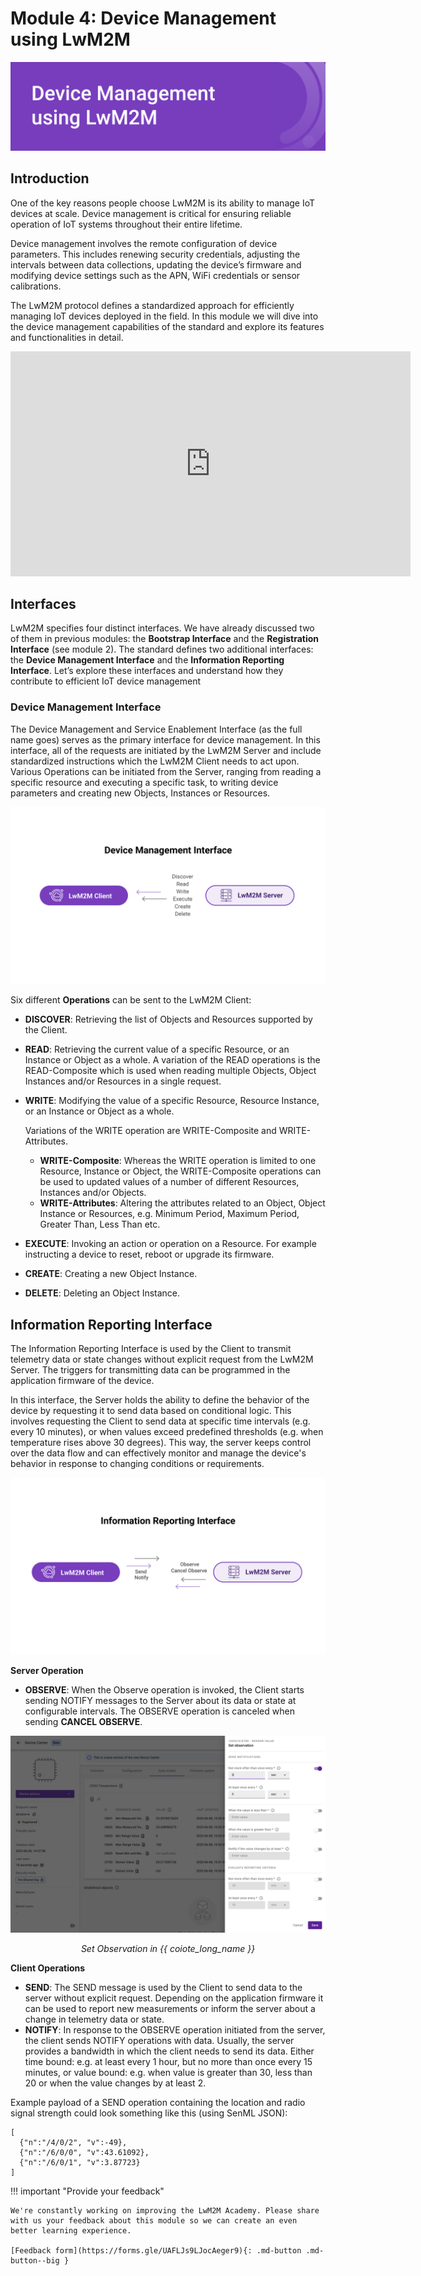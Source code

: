 # Module 4: Device Management using LwM2M

![module 4 title](images/5management.png)

## Introduction
One of the key reasons people choose LwM2M is its ability to manage IoT devices at scale. Device management is critical for ensuring reliable operation of IoT systems throughout their entire lifetime.

Device management involves the remote configuration of device parameters. This includes renewing security credentials, adjusting the intervals between data collections, updating the device’s firmware and modifying device settings such as the APN, WiFi credentials or sensor calibrations.

The LwM2M protocol defines a standardized approach for efficiently managing IoT devices deployed in the field. In this module we will dive into the device management capabilities of the standard and explore its features and functionalities in detail.

<iframe width="640" height="360" src="https://www.youtube.com/embed/6nhRZXwAmTU" title="Device Management" frameborder="0" allow="accelerometer; autoplay; clipboard-write; encrypted-media; gyroscope; picture-in-picture; web-share" allowfullscreen></iframe>

## Interfaces
LwM2M specifies four distinct interfaces. We have already discussed two of them in previous modules: the **Bootstrap Interface** and the **Registration Interface** (see module 2). The standard defines two additional interfaces: the **Device Management Interface** and the **Information Reporting Interface**. Let’s explore these interfaces and understand how they contribute to efficient IoT device management

### Device Management Interface

The Device Management and Service Enablement Interface (as the full name goes) serves as the primary interface for device management. In this interface, all of the requests are initiated by the LwM2M Server and include standardized instructions which the LwM2M Client needs to act upon. Various Operations can be initiated from the Server, ranging from reading a specific resource and executing a specific task, to writing device parameters and creating new Objects, Instances or Resources.

![Device Management Interface](images/module4_device-management-interface.png)

Six different **Operations** can be sent to the LwM2M Client:

* **DISCOVER**: Retrieving the list of Objects and Resources supported by the Client.
* **READ**: Retrieving the current value of a specific Resource, or an Instance or Object as a whole.
A variation of the READ operations is the READ-Composite which is used when reading multiple Objects, Object Instances and/or Resources in a single request.
* **WRITE**: Modifying the value of a specific Resource, Resource Instance, or an Instance or Object as a whole.

    Variations of the WRITE operation are WRITE-Composite and WRITE-Attributes.

    * **WRITE-Composite**: Whereas the WRITE operation is limited to one Resource, Instance or Object, the WRITE-Composite operations can be used to updated values of a number of different Resources, Instances and/or Objects.
    * **WRITE-Attributes**: Altering the attributes related to an Object, Object Instance or Resources, e.g. Minimum Period, Maximum Period, Greater Than, Less Than etc.

* **EXECUTE**: Invoking an action or operation on a Resource. For example instructing a device to reset, reboot or upgrade its firmware.
* **CREATE**: Creating a new Object Instance.
* **DELETE**: Deleting an Object Instance.


## Information Reporting Interface

The Information Reporting Interface is used by the Client to transmit telemetry data or state changes without explicit request from the LwM2M Server. The triggers for transmitting data can be programmed in the application firmware of the device.

In this interface, the Server holds the ability to define the behavior of the device by requesting it to send data based on conditional logic. This involves requesting the Client to send data at specific time intervals (e.g. every 10 minutes), or when values exceed predefined thresholds (e.g. when temperature rises above 30 degrees). This way, the server keeps control over the data flow and can effectively monitor and manage the device's behavior in response to changing conditions or requirements.

![Information Reporting Interface](images/module4_information-reporting.png)

**Server Operation**

* **OBSERVE**: When the Observe operation is invoked, the Client starts sending NOTIFY messages to the Server about its data or state at configurable intervals. The OBSERVE operation is canceled when sending **CANCEL OBSERVE**.

![Set Observations](images/module4_Observation.png)
*<p style="text-align: center;">Set Observation in {{ coiote_long_name }}</p>*


**Client Operations**

* **SEND**: The SEND message is used by the Client to send data to the server without explicit request. Depending on the application firmware it can be used to report new measurements or inform the server about a change in telemetry data or state.
* **NOTIFY**: In response to the OBSERVE operation initiated from the server, the client sends NOTIFY operations with data. Usually, the server provides a bandwidth in which the client needs to send its data. Either time bound: e.g. at least every 1 hour, but no more than once every 15 minutes, or value bound: e.g. when value is greater than 30, less than 20 or when the value changes by at least 2.

Example payload of a SEND operation containing the location and radio signal strength could look something like this (using SenML JSON):

```
[
  {"n":"/4/0/2", "v":-49},
  {"n":"/6/0/0", "v":43.61092},
  {"n":"/6/0/1", "v":3.87723}
]
```

!!! important "Provide your feedback"

    We're constantly working on improving the LwM2M Academy. Please share with us your feedback about this module so we can create an even better learning experience.

    [Feedback form](https://forms.gle/UAFLJs9LJocAeger9){: .md-button .md-button--big }
